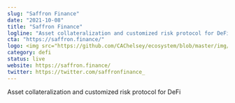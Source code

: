 ```yaml
---
slug: "Saffron Finance"
date: "2021-10-08"
title: "Saffron Finance"
logline: "Asset collateralization and customized risk protocol for DeFi"
cta: "https://saffron.finance/"
logo: <img src="https://github.com/CAChelsey/ecosystem/blob/master/img/saffron.png">
category: defi
status: live
website: https://saffron.finance/
twitter: https://twitter.com/saffronfinance_
---
```


Asset collateralization and customized risk protocol for DeFi


